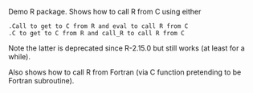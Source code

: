 Demo R package.  Shows how to call R from C using either

    .Call to get to C from R and eval to call R from C
    .C to get to C from R and call_R to call R from C

Note the latter is deprecated since R-2.15.0 but still works
(at least for a while).

Also shows how to call R from Fortran (via C function pretending
to be Fortran subroutine).
